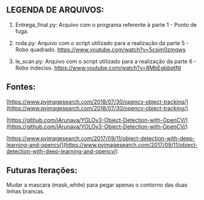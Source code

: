 ## LEGENDA DE ARQUIVOS:

1. Entrega_final.py: Arquivo com o programa referente à parte 1 - Ponto de fuga.

2. roda.py: Arquivo com o script utilizado para a realização da parte 5 - Robo quadrado. https://www.youtube.com/watch?v=5csjm0zmqws

3. le_scan.py: Arquivo com o script utilizado para a realização da parte 6 - Robo indeciso. https://www.youtube.com/watch?v=8MbEgbbqtNI

## Fontes:

[https://www.pyimagesearch.com/2018/07/30/opencv-object-tracking/](https://www.pyimagesearch.com/2018/07/30/opencv-object-tracking/)

[https://github.com/iArunava/YOLOv3-Object-Detection-with-OpenCV/](https://github.com/iArunava/YOLOv3-Object-Detection-with-OpenCV/)

[https://www.pyimagesearch.com/2017/09/11/object-detection-with-deep-learning-and-opencv/](https://www.pyimagesearch.com/2017/09/11/object-detection-with-deep-learning-and-opencv/)

## Futuras Iterações:

Mudar a mascara (mask_white) para pegar apenas o contorno das duas linhas brancas.
